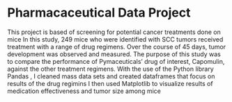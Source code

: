 # Pharmacaceutical Data Project 
This project is based of screening for potential cancer treatments done on mice 
In this study, 249 mice who were identified with SCC tumors received treatment with a range of drug regimens. Over the course of 45 days, tumor development was observed and measured. The purpose of this study was to compare the performance of Pymaceuticals’ drug of interest, Capomulin, against the other treatment regimens.
With the use of the Python library Pandas , I cleaned mass data sets and created dataframes that focus on results of the drug regimins
I then used Matplotlib to visualize results of medication effectiveness and tumor size among mice 

